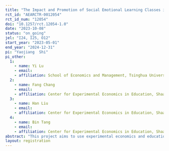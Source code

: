 ```yaml
---
title: "The Impact and Promotion of Social Emotional Learning Classes in Rural Schools of China"
rct_id: "AEARCTR-0012054"
rct_id_num: "12054"
doi: "10.1257/rct.12054-1.0"
date: "2023-10-08"
status: "on_going"
jel: "I24, I25, O12"
start_year: "2023-05-01"
end_year: "2024-12-31"
pi: "Yaojiang  Shi"
pi_other:
  1:
    - name: Yi Lu
    - email: 
    - affiliation: School of Economics and Management, Tsinghua University, Beijing, China
  2:
    - name: Fang Chang
    - email: 
    - affiliation: Center for Experimental Economics in Education, Shaanxi Normal University, Xi’an, China
  3:
    - name: Han Liu
    - email: 
    - affiliation: Center for Experimental Economics in Education, Shaanxi Normal University, Xi’an, China
  4:
    - name: Bin Tang
    - email: 
    - affiliation: Center for Experimental Economics in Education, Shaanxi Normal University, Xi’an, China
abstract: "This project aims to use experimental economics and educational science to improve students’ social emotional development in rural areas by conducting social and emotional learning courses in rural primary schools. The project will use randomized controlled trials (RCTs) to evaluate the impact of social emotional learning (SEL) classes on students’ self-awareness, self-esteem, psychological health, interpersonal relationships, behavior problems, and psychological pressures. In the treatment arm, rural class teachers (without requirement on psychology background) will be given a 2-day training on SEL every semester and then asked to teach SEL classes to rural students once every week in consecutive semesters. The control group will not receive any treatment. This project aims to compare the effects of the intervention relative to the control group."
layout: registration
---
```


